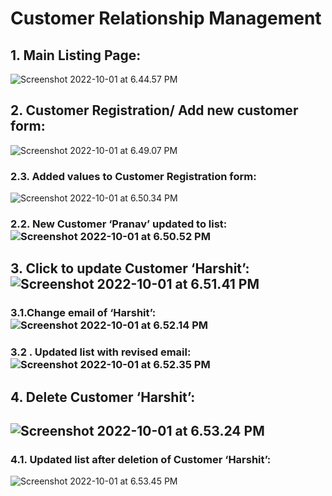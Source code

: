 ﻿# **Customer Relationship Management**
## 1. **Main Listing Page:**

![Screenshot 2022-10-01 at 6.44.57 PM](Aspose.Words.b81cbb32-f61d-4299-92f9-754d473ce5a0.001.png)


## 2. **Customer Registration/ Add new customer form:**
![Screenshot 2022-10-01 at 6.49.07 PM](Aspose.Words.b81cbb32-f61d-4299-92f9-754d473ce5a0.002.png)
### 2.3. **Added values to Customer Registration form:**
![Screenshot 2022-10-01 at 6.50.34 PM](Aspose.Words.b81cbb32-f61d-4299-92f9-754d473ce5a0.003.png)
### 2.2. **New Customer ‘Pranav’ updated to list: ![Screenshot 2022-10-01 at 6.50.52 PM](Aspose.Words.b81cbb32-f61d-4299-92f9-754d473ce5a0.004.png)**


## **3. Click to update Customer ‘Harshit’:  ![Screenshot 2022-10-01 at 6.51.41 PM](Aspose.Words.b81cbb32-f61d-4299-92f9-754d473ce5a0.005.png)**
### **3.1.Change email of ‘Harshit’: ![Screenshot 2022-10-01 at 6.52.14 PM](Aspose.Words.b81cbb32-f61d-4299-92f9-754d473ce5a0.006.png)**
### **3.2 . Updated list with revised email: ![Screenshot 2022-10-01 at 6.52.35 PM](Aspose.Words.b81cbb32-f61d-4299-92f9-754d473ce5a0.007.png)**

## **4. Delete Customer ‘Harshit’:**
## ![Screenshot 2022-10-01 at 6.53.24 PM](Aspose.Words.b81cbb32-f61d-4299-92f9-754d473ce5a0.008.png)
### **4.1. Updated list after deletion of Customer ‘Harshit’:**
 ![Screenshot 2022-10-01 at 6.53.45 PM](Aspose.Words.b81cbb32-f61d-4299-92f9-754d473ce5a0.009.png)
